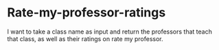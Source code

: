 # Rate-my-professor-ratings
I want to take a class name as input and return the professors that teach that class, as well as their ratings on rate my professor.
